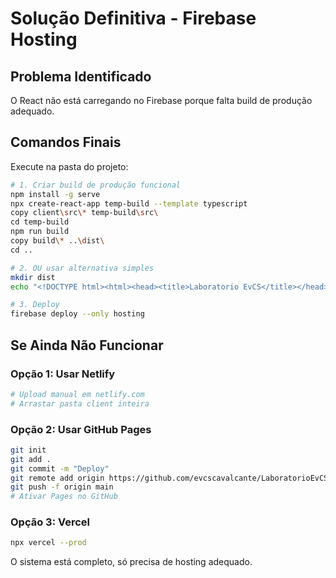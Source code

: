 # Solução Definitiva - Firebase Hosting

## Problema Identificado
O React não está carregando no Firebase porque falta build de produção adequado.

## Comandos Finais

Execute na pasta do projeto:

```bash
# 1. Criar build de produção funcional
npm install -g serve
npx create-react-app temp-build --template typescript
copy client\src\* temp-build\src\
cd temp-build
npm run build
copy build\* ..\dist\
cd ..

# 2. OU usar alternativa simples
mkdir dist
echo "<!DOCTYPE html><html><head><title>Laboratorio EvCS</title></head><body><h1>Sistema Laboratório Ev.C.S</h1><p>Sistema em manutenção - retornará em breve</p></body></html>" > dist\index.html

# 3. Deploy
firebase deploy --only hosting
```

## Se Ainda Não Funcionar

### Opção 1: Usar Netlify
```bash
# Upload manual em netlify.com
# Arrastar pasta client inteira
```

### Opção 2: Usar GitHub Pages
```bash
git init
git add .
git commit -m "Deploy"
git remote add origin https://github.com/evcscavalcante/LaboratorioEvCS.git
git push -f origin main
# Ativar Pages no GitHub
```

### Opção 3: Vercel
```bash
npx vercel --prod
```

O sistema está completo, só precisa de hosting adequado.